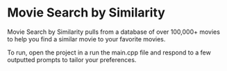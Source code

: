 # Movie Search by Similarity
Movie Search by Similarity pulls from a database of over 100,000+ movies to help you find a similar movie to your favorite movies.

To run, open the project in a run the main.cpp file and respond to a few outputted prompts to tailor your preferences.
